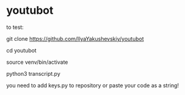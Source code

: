 # youtubot

to test: 

git clone https://github.com/IlyaYakushevskiy/youtubot

cd youtubot

source venv/bin/activate

python3 transcript.py

you need to add keys.py to repository or paste your code as a string! 
